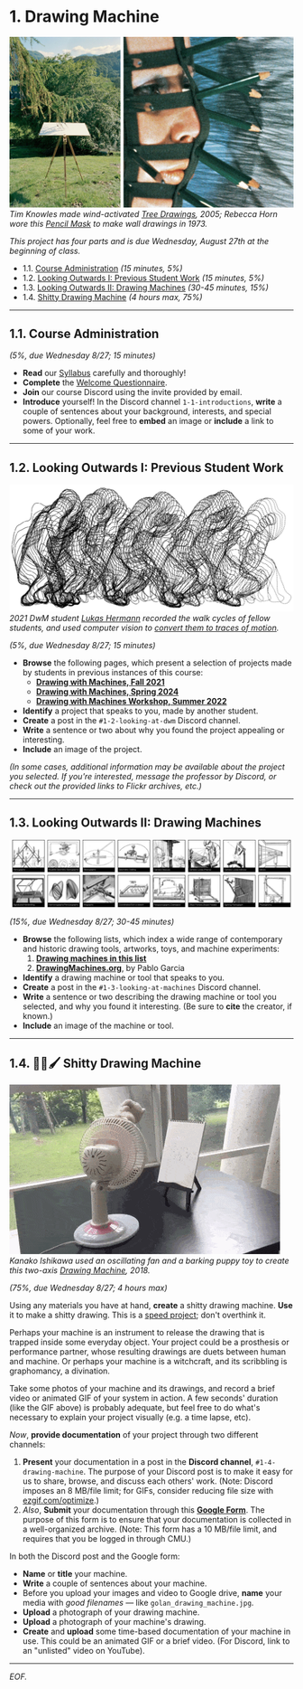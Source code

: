 # 1. Drawing Machine

![knowles/horn](img/knowles_horn.jpg)<br />*Tim Knowles made wind-activated [Tree Drawings](https://www.cabinetmagazine.org/issues/28/knowles.php), 2005; Rebecca Horn wore this [Pencil Mask](https://www.youtube.com/watch?v=RPwpC82li2Q) to make wall drawings in 1973.*

*This project has four parts and is due Wednesday, August 27th at the beginning of class.* 

* 1.1. [Course Administration](#11-course-administration) *(15 minutes, 5%)*
* 1.2. [Looking Outwards I: Previous Student Work](#12-looking-outwards-i-previous-student-work) *(15 minutes, 5%)*
* 1.3. [Looking Outwards II: Drawing Machines](#13-looking-outwards-ii-drawing-machines) *(30-45 minutes, 15%)*
* 1.4. [Shitty Drawing Machine](#14-%EF%B8%8F-shitty-drawing-machine) *(4 hours max, 75%)*

---

## 1.1. Course Administration

*(5%, due Wednesday 8/27; 15 minutes)*

* **Read** our [Syllabus](../../../syllabus/60-468_syllabus_fall_2025.md) carefully and thoroughly!
* **Complete** the [Welcome Questionnaire](https://docs.google.com/forms/d/e/1FAIpQLSfYfugxf4r9tl-mcmCE5DTFNTZB9v3lK23TR6JeFjFf0_g-DA/viewform?usp=header).
* **Join** our course Discord using the invite provided by email.
* **Introduce** yourself! In the Discord channel `1-1-introductions`, **write** a couple of sentences about your background, interests, and special powers. Optionally, feel free to **embed** an image or **include** a link to some of your work.

---

## 1.2. Looking Outwards I: Previous Student Work

[![lukas_hermann_2021.png](img/lukas_hermann_2021.png)](https://courses.ideate.cmu.edu/60-428/f2021/author/lsh/index.html)<br />*2021 DwM student [Lukas Hermann](https://lukashermann.com/#projects) recorded the walk cycles of fellow students, and used computer vision to [convert them to traces of motion](https://courses.ideate.cmu.edu/60-428/f2021/author/lsh/index.html).*

*(5%, due Wednesday 8/27; 15 minutes)*

* **Browse** the following pages, which present a selection of projects made by students in previous instances of this course:
	* [**Drawing with Machines, Fall 2021**](https://github.com/golanlevin/DrawingWithMachines/blob/main/documentation/2021/README.md) 
	* [**Drawing with Machines, Spring 2024**](https://github.com/golanlevin/DrawingWithMachines/blob/main/documentation/2024/README.md)
	* [**Drawing with Machines Workshop, Summer 2022**](https://github.com/golanlevin/DrawingWithMachines/tree/main/documentation/2022)
* **Identify** a project that speaks to you, made by another student. 
* **Create** a post in the `#1-2-looking-at-dwm` Discord channel.
* **Write** a sentence or two about why you found the project appealing or interesting.
* **Include** an image of the project.

*(In some cases, additional information may be available about the project you selected. If you're interested, message the professor by Discord, or check out the provided links to Flickr archives, etc.)*

---

## 1.3. Looking Outwards II: Drawing Machines

[![drawingmachines_org](img/drawingmachines_org.jpg)](https://drawingmachines.org/)

*(15%, due Wednesday 8/27; 30-45 minutes)*

* **Browse** the following lists, which index a wide range of contemporary and historic drawing tools, artworks, toys, and machine experiments:
	1. [**Drawing machines in this list**](../../2024/01_diy_drawing_machine/list.md) 
	2. [**DrawingMachines.org**](https://drawingmachines.org/), by Pablo Garcia
* **Identify** a drawing machine or tool that speaks to you. 
* **Create** a post in the `#1-3-looking-at-machines` Discord channel.
* **Write** a sentence or two describing the drawing machine or tool you selected, and why you found it interesting. (Be sure to **cite** the creator, if known.)
* **Include** an image of the machine or tool.

---

## 1.4. 💩🤖🖌️ Shitty Drawing Machine

![fan drawing machine](img/kanako_ishikawa_drawing_machine.gif)<br />*Kanako Ishikawa used an oscillating fan and a barking puppy toy to create this two-axis [Drawing Machine](https://vimeo.com/305405463), 2018.*

*(75%, due Wednesday 8/27; 4 hours max)*

Using any materials you have at hand, **create** a shitty drawing machine. **Use** it to make a shitty drawing. This is a [speed project](https://fffff.at/speed-project/); don't overthink it.

Perhaps your machine is an instrument to release the drawing that is trapped inside some everyday object. Your project could be a prosthesis or performance partner, whose resulting drawings are duets between human and machine. Or perhaps your machine is a witchcraft, and its scribbling is graphomancy, a divination.

Take some photos of your machine and its drawings, and record a brief video or animated GIF of your system in action. A few seconds' duration (like the GIF above) is probably adequate, but feel free to do what's necessary to explain your project visually (e.g. a time lapse, etc).

*Now*, **provide documentation** of your project through two different channels: 

1. **Present** your documentation in a post in the **Discord channel**, `#1-4-drawing-machine`. The purpose of your Discord post is to make it easy for us to share, browse, and discuss each others' work. (Note: Discord imposes an 8 MB/file limit; for GIFs, consider reducing file size with [ezgif.com/optimize](https://ezgif.com/optimize).)
2. *Also*, **Submit** your documentation through this [**Google Form**](https://docs.google.com/forms/d/e/1FAIpQLScPxj3o4SNXomiYu4vGqDObooXI_7j4vK2sFzYPpyAIJK6-jQ/viewform?usp=header). The purpose of this form is to ensure that your documentation is collected in a well-organized archive. (Note: This form has a 10 MB/file limit, and requires that you be logged in through CMU.)

In both the Discord post and the Google form: 
 
* **Name** or **title** your machine. 
* **Write** a couple of sentences about your machine.
* Before you upload your images and video to Google drive, **name** your media with *good filenames* — like `golan_drawing_machine.jpg`.
* **Upload** a photograph of your drawing machine.
* **Upload** a photograph of your machine's drawing.
* **Create** and **upload** some time-based documentation of your machine in use. This could be an animated GIF or a brief video. (For Discord, link to an "unlisted" video on YouTube).


---

*EOF.*

<!--
*Past assignment versions: [2021](https://courses.ideate.cmu.edu/60-428/f2021/index.html%3Fp=41.html), [2024](https://github.com/golanlevin/DrawingWithMachines/blob/main/assignments/2024/01_diy_drawing_machine/README.md)*
-->

